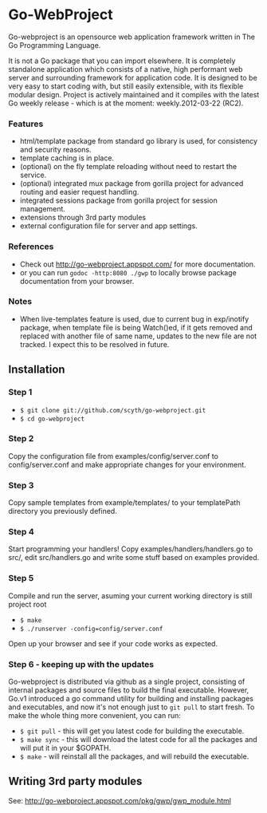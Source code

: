 Go-WebProject
=============

Go-webproject is an opensource web application framework written in The Go Programming Language.

It is not a Go package that you can import elsewhere. It is completely standalone application which 
consists of a native, high performant web server and surrounding framework for application code. 
It is designed to be very easy to start coding with, but still easily extensible, with its flexible modular design. 
Project is actively maintained and it compiles with the latest Go weekly release - which is at the moment: weekly.2012-03-22 (RC2).


### Features

* html/template package from standard go library is used, for consistency and security reasons.
* template caching is in place.
* (optional) on the fly template reloading without need to restart the service.
* (optional) integrated mux package from gorilla project for advanced routing and easier request handling.
* integrated sessions package from gorilla project for session management.
* extensions through 3rd party modules
* external configuration file for server and app settings.


### References

* Check out http://go-webproject.appspot.com/ for more documentation.
* or you can run ` godoc -http:8080 ./gwp ` to locally browse package documentation from your browser.


### Notes

* When live-templates feature is used, due to current bug in exp/inotify package, when template file is being Watch()ed, if it gets removed and 
replaced with another file of same name, updates to the new file are not tracked. I expect this to be resolved in future.


Installation
------------

### Step 1

* `$ git clone git://github.com/scyth/go-webproject.git`
* `$ cd go-webproject`


### Step 2

Copy the configuration file from examples/config/server.conf to config/server.conf and make appropriate changes for your environment.


### Step 3

Copy sample templates from example/templates/ to your templatePath directory you previously defined.


### Step 4

Start programming your handlers! Copy examples/handlers/handlers.go to src/, edit src/handlers.go and write some stuff based on examples provided.


### Step 5

Compile and run the server, asuming your current working directory is still project root

* `$ make`
* `$ ./runserver -config=config/server.conf`

Open up your browser and see if your code works as expected.


### Step 6 - keeping up with the updates

Go-webproject is distributed via github as a single project, consisting of internal packages and source files to build the final executable. However, Go.v1 introduced 
a go command utility for building and installing packages and executables, and now it's not enough just to `git pull` to start fresh. To make the whole thing more convenient, 
you can run:

* `$ git pull`  - this will get you latest code for building the executable.
* `$ make sync` - this will download the latest code for all the packages and will put it in your $GOPATH.
* `$ make`      - will reinstall all the packages, and will rebuild the executable.


Writing 3rd party modules
-------------------------

See: http://go-webproject.appspot.com/pkg/gwp/gwp_module.html
